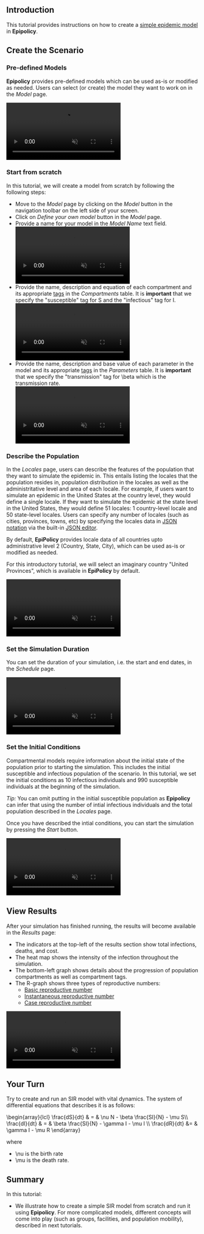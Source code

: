 ## Introduction

<!-- This tutorial provides the mathematical and theoretical background for deterministic compartmental models, with instructions on how to create a simple SIR model and run it on **Epipolicy**. -->

This tutorial provides instructions on how to create a [simple epidemic model](sir_model) in **Epipolicy**.

## Create the Scenario

### Pre-defined Models

**Epipolicy** provides pre-defined models which can be used as-is or modified as needed. Users can select (or create) the model they want to work on in the _Model_ page.

<div class="tutorial-video-container">
    <video class="tutorial-video" autoplay muted loop>
        <source src="assets/create_your_first_model/model-predefined.mp4" type="video/mp4">
    </video>
</div>

### Start from scratch

In this tutorial, we will create a model from scratch by following the following steps:

- Move to the _Model_ page by clicking on the *Model* button in the navigation toolbar on the left side of your screen. 
- Click on *Define your own model* button in the _Model_ page.
- Provide a name for your model in the *Model Name* text field.
    <div class="tutorial-video-container">
        <video class="tutorial-video" autoplay muted loop>
            <source src="assets/create_your_first_model/model-name.mp4" type="video/mp4">
        </video>
    </div>
- Provide the name, description and equation of each compartment and its appropriate [tags](tags) in the *Compartments* table.
    It is **important** that we specify the "susceptible" tag for <tex>S</tex> and the "infectious" tag for <tex>I</tex>.
    <div class="tutorial-video-container">
        <video class="tutorial-video" autoplay muted loop controls>
            <source src="assets/create_your_first_model/model-compartment.mp4" type="video/mp4">
        </video>
    </div>
- Provide the name, description and base value of each parameter in the model and its appropriate [tags](tags) in the *Parameters* table. 
    It is **important** that we specify the "transmission" tag for <tex>\beta</tex> which is the transmission rate.
    <div class="tutorial-video-container">
        <video class="tutorial-video" autoplay muted loop controls>
            <source src="assets/create_your_first_model/model-parameter.mp4" type="video/mp4">
        </video>
    </div>

### Describe the Population

In the _Locales_ page, users can describe the features of the population that they want to simulate the epidemic in. This entails listing the locales that the population resides in, population distribution in the locales as well as the administritative level and area of each locale. 
For example, if users want to simulate an epidemic in the United States at the country level, they would define a single locale. 
If they want to simulate the epidemic at the state level in the United States, they would define 51 locales: 1 country-level locale and 50 state-level locales. Users can specify any number of locales (such as cities, provinces, towns, etc) by specifying the locales data in [JSON notation](https://www.json.org/json-en.html) via the built-in [JSON editor](jsoneditor).

By default, **EpiPolicy** provides locale data of all countries upto administrative level 2 (Country, State, City), which can be used as-is or modified as needed.

For this introductory tutorial, we will select an imaginary country "United Provinces", which is available in **EpiPolicy** by default.

<div class="tutorial-video-container">
    <video class="tutorial-video" autoplay muted loop controls>
        <source src="assets/create_your_first_model/locales.mp4" type="video/mp4">
    </video>
</div>

### Set the Simulation Duration

You can set the duration of your simulation, i.e. the start and end dates, in the _Schedule_ page.

<div class="tutorial-video-container">
    <video class="tutorial-video" autoplay muted loop controls>
        <source src="assets/create_your_first_model/schedule.mp4" type="video/mp4">
    </video>
</div>

### Set the Initial Conditions

Compartmental models require information about the initial state of the population prior to starting the simulation. 
This includes the initial susceptible and infectious population of the scenario. 
In this tutorial, we set the initial conditions as 10 infectious individuals and 990 susceptible individuals at the beginning of the simulation.

_Tip:_ You can omit putting in the initial susceptible population as **Epipolicy** can infer that using the number of intial infectious individuals and the total population described in the _Locales_ page.

Once you have described the intial conditions, you can start the simulation by pressing the _Start_ button.

<div class="tutorial-video-container">
    <video class="tutorial-video" autoplay muted loop controls>
        <source src="assets/create_your_first_model/initialize.mp4" type="video/mp4">
    </video>
</div>

## View Results

After your simulation has finished running, the results will become available in the _Results_ page:

- The indicators at the top-left of the results section show total infections, deaths, and cost.
- The heat map shows the intensity of the infection throughout the simulation.
- The bottom-left graph shows details about the progression of population compartments as well as compartment tags.
- The R-graph shows three types of reproductive numbers: 
    - [Basic reproductive number](https://web.stanford.edu/~jhj1/teachingdocs/Jones-on-R0.pdf)
    - [Instantaneous reproductive number](https://www.ncbi.nlm.nih.gov/pmc/articles/PMC7325187/)
    - [Case reproductive number](https://academic.oup.com/aje/article/178/9/1505/89262)

<div class="tutorial-video-container">
    <video class="tutorial-video" autoplay muted loop controls>
        <source src="assets/create_your_first_model/results.mp4" type="video/mp4">
    </video>
</div>

## Your Turn

Try to create and run an <tex>SIR</tex> model with vital dynamics. 
The system of differential equations that describes it is as follows:

<texb>
\begin{array}{lcl} \frac{dS}{dt} & = & \nu N - \beta \frac{SI}{N} - \mu S\\
\frac{dI}{dt} & = & \beta \frac{SI}{N} - \gamma I - \mu I \\
\frac{dR}{dt} &= & \gamma I - \mu R
\end{array}
</texb>

where 
- <tex>\nu</tex> is the birth rate
- <tex>\mu</tex> is the death rate.

## Summary

In this tutorial:
- We illustrate how to create a simple SIR model from scratch and run it using **Epipolicy**. For more complicated models, different concepts will come into play (such as groups, facilities, and population mobility), described in next tutorials.
